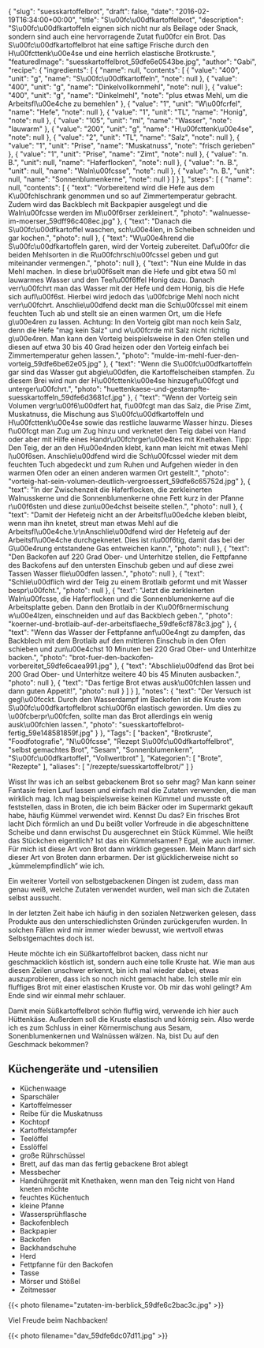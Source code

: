 {
    "slug": "suesskartoffelbrot",
    "draft": false,
    "date": "2016-02-19T16:34:00+00:00",
    "title": "S\u00fc\u00dfkartoffelbrot",
    "description": "S\u00fc\u00dfkartoffeln eignen sich nicht nur als Beilage oder Snack, sondern sind auch eine hervorragende Zutat f\u00fcr ein Brot. Das S\u00fc\u00dfkartoffelbrot hat eine saftige Frische durch den H\u00fcttenk\u00e4se und eine herrlich elastische Brotkruste.",
    "featuredImage": "suesskartoffelbrot_59dfe6e0543be.jpg",
    "author": "Gabi",
    "recipe": {
        "ingredients": [
            {
                "name": null,
                "contents": [
                    {
                        "value": "400",
                        "unit": "g",
                        "name": "S\u00fc\u00dfkartoffeln",
                        "note": null
                    },
                    {
                        "value": "400",
                        "unit": "g",
                        "name": "Dinkelvollkornmehl",
                        "note": null
                    },
                    {
                        "value": "400",
                        "unit": "g",
                        "name": "Dinkelmehl",
                        "note": "plus etwas Mehl, um die Arbeitsfl\u00e4che zu bemehlen"
                    },
                    {
                        "value": "1",
                        "unit": "W\u00fcrfel",
                        "name": "Hefe",
                        "note": null
                    },
                    {
                        "value": "1",
                        "unit": "TL",
                        "name": "Honig",
                        "note": null
                    },
                    {
                        "value": "105",
                        "unit": "ml",
                        "name": "Wasser",
                        "note": "lauwarm"
                    },
                    {
                        "value": "200",
                        "unit": "g",
                        "name": "H\u00fcttenk\u00e4se",
                        "note": null
                    },
                    {
                        "value": "2",
                        "unit": "TL",
                        "name": "Salz",
                        "note": null
                    },
                    {
                        "value": "1",
                        "unit": "Prise",
                        "name": "Muskatnuss",
                        "note": "frisch gerieben"
                    },
                    {
                        "value": "1",
                        "unit": "Prise",
                        "name": "Zimt",
                        "note": null
                    },
                    {
                        "value": "n. B.",
                        "unit": null,
                        "name": "Haferflocken",
                        "note": null
                    },
                    {
                        "value": "n. B.",
                        "unit": null,
                        "name": "Waln\u00fcsse",
                        "note": null
                    },
                    {
                        "value": "n. B.",
                        "unit": null,
                        "name": "Sonnenblumenkerne",
                        "note": null
                    }
                ]
            }
        ],
        "steps": [
            {
                "name": null,
                "contents": [
                    {
                        "text": "Vorbereitend wird die Hefe aus dem K\u00fchlschrank genommen und so auf Zimmertemperatur gebracht. Zudem wird das Backblech mit Backpapier ausgelegt und die Waln\u00fcsse werden im M\u00f6rser zerkleinert.",
                        "photo": "walnuesse-im-moerser_59dff96c408ec.jpg"
                    },
                    {
                        "text": "Danach die S\u00fc\u00dfkartoffel waschen, sch\u00e4len, in Scheiben schneiden und gar kochen.",
                        "photo": null
                    },
                    {
                        "text": "W\u00e4hrend die S\u00fc\u00dfkartoffeln garen, wird der Vorteig zubereitet. Daf\u00fcr die beiden Mehlsorten in die R\u00fchrsch\u00fcssel geben und gut miteinander vermengen.",
                        "photo": null
                    },
                    {
                        "text": "Nun eine Mulde in das Mehl machen. In diese br\u00f6selt man die Hefe und gibt etwa 50 ml lauwarmes Wasser und den Teel\u00f6ffel Honig dazu. Danach verr\u00fchrt man das Wasser mit der Hefe und dem Honig, bis die Hefe sich aufl\u00f6st. Hierbei wird jedoch das \u00fcbrige Mehl noch nicht verr\u00fchrt. Anschlie\u00dfend deckt man die Sch\u00fcssel mit einem feuchten Tuch ab und stellt sie an einen warmen Ort, um die Hefe g\u00e4ren zu lassen. Achtung: In den Vorteig gibt man noch kein Salz, denn die Hefe \"mag kein Salz\" und w\u00fcrde mit Salz nicht richtig g\u00e4ren. Man kann den Vorteig beispielsweise in den Ofen stellen und diesen auf etwa 30 bis 40 Grad heizen oder den Vorteig einfach bei Zimmertemperatur gehen lassen.",
                        "photo": "mulde-im-mehl-fuer-den-vorteig_59dfe6be62e05.jpg"
                    },
                    {
                        "text": "Wenn die S\u00fc\u00dfkartoffeln gar sind das Wasser gut abgie\u00dfen, die Kartoffelscheiben stampfen. Zu diesem Brei wird nun der H\u00fcttenk\u00e4se hinzugef\u00fcgt und unterger\u00fchrt.",
                        "photo": "huettenkaese-und-gestampfte-suesskartoffeln_59dfe6d3681cf.jpg"
                    },
                    {
                        "text": "Wenn der Vorteig sein Volumen vergr\u00f6\u00dfert hat, f\u00fcgt man das Salz, die Prise Zimt, Muskatnuss, die Mischung aus S\u00fc\u00dfkartoffeln und H\u00fcttenk\u00e4se sowie das restliche lauwarme Wasser hinzu. Dieses f\u00fcgt man Zug um Zug hinzu und verknetet den Teig dabei von Hand oder aber mit Hilfe eines Handr\u00fchrger\u00e4tes mit Knethaken. Tipp: Den Teig, der an den H\u00e4nden klebt, kann man leicht mit etwas Mehl l\u00f6sen. Anschlie\u00dfend wird die Sch\u00fcssel wieder mit dem feuchten Tuch abgedeckt und zum Ruhen und Aufgehen wieder in den warmen Ofen oder an einen anderen warmen Ort gestellt.",
                        "photo": "vorteig-hat-sein-volumen-deutlich-vergroessert_59dfe6c65752d.jpg"
                    },
                    {
                        "text": "In der Zwischenzeit die Haferflocken, die zerkleinerten Walnusskerne und die Sonnenblumenkerne ohne Fett  kurz in der Pfanne r\u00f6sten und diese zun\u00e4chst beiseite stellen.",
                        "photo": null
                    },
                    {
                        "text": "Damit der Hefeteig nicht an der Arbeitsfl\u00e4che kleben bleibt, wenn man ihn knetet, streut man etwas Mehl auf die Arbeitsfl\u00e4che.\r\nAnschlie\u00dfend wird der Hefeteig auf der Arbeitsfl\u00e4che durchgeknetet. Dies ist n\u00f6tig, damit das bei der G\u00e4rung entstandene Gas entweichen kann.",
                        "photo": null
                    },
                    {
                        "text": "Den Backofen auf 220 Grad Ober- und Unterhitze stellen, die Fettpfanne des Backofens auf den untersten Einschub geben und auf diese zwei Tassen Wasser flie\u00dfen lassen.",
                        "photo": null
                    },
                    {
                        "text": "Schlie\u00dflich wird der Teig zu einem Brotlaib geformt und mit Wasser bespr\u00fcht.",
                        "photo": null
                    },
                    {
                        "text": "Jetzt die zerkleinerten Waln\u00fcsse, die Haferflocken und die Sonnenblumenkerne auf die Arbeitsplatte geben. Dann den Brotlaib in der K\u00f6rnermischung w\u00e4lzen, einschneiden und auf das Backblech geben.",
                        "photo": "koerner-und-brotlaib-auf-der-arbeitsflaeche_59dfe6cf878c3.jpg"
                    },
                    {
                        "text": "Wenn das Wasser der Fettpfanne anf\u00e4ngt zu dampfen, das Backblech mit dem Brotlaib auf den mittleren Einschub in den Ofen schieben und zun\u00e4chst 10 Minuten bei 220 Grad Ober- und Unterhitze backen.",
                        "photo": "brot-fuer-den-backofen-vorbereitet_59dfe6caea991.jpg"
                    },
                    {
                        "text": "Abschlie\u00dfend das Brot bei 200 Grad Ober- und Unterhitze weitere 40 bis 45 Minuten ausbacken.",
                        "photo": null
                    },
                    {
                        "text": "Das fertige Brot etwas ausk\u00fchlen lassen und dann guten Appetit!",
                        "photo": null
                    }
                ]
            }
        ],
        "notes": {
            "text": "Der Versuch ist gegl\u00fcckt. Durch den Wasserdampf im Backofen ist die Kruste vom S\u00fc\u00dfkartoffelbrot sch\u00f6n elastisch geworden. Um dies zu \u00fcberpr\u00fcfen, sollte man das Brot allerdings ein wenig ausk\u00fchlen lassen.",
            "photo": "suesskartoffelbrot-fertig_59e148581859f.jpg"
        }
    },
    "Tags": [
        "backen",
        "Brotkruste",
        "Foodfotografie",
        "N\u00fcsse",
        "Rezept S\u00fc\u00dfkartoffelbrot",
        "selbst gemachtes Brot",
        "Sesam",
        "Sonnenblumenkern",
        "S\u00fc\u00dfkartoffel",
        "Vollwertbrot"
    ],
    "Kategorien": [
        "Brote",
        "Rezepte"
    ],
    "aliases": [
        "\/rezepte\/suesskartoffelbrot\/"
    ]
}

Wisst Ihr was ich an selbst gebackenem Brot so sehr mag? Man kann seiner Fantasie freien Lauf lassen und einfach mal die Zutaten verwenden, die man wirklich mag. Ich mag beispielsweise keinen Kümmel und musste oft feststellen, dass in Broten, die ich beim Bäcker oder im Supermarkt gekauft habe, häufig Kümmel verwendet wird. Kennst Du das? Ein frisches Brot lacht Dich förmlich an und Du beißt voller Vorfreude in die abgeschnittene Scheibe und dann erwischst Du ausgerechnet ein Stück Kümmel. Wie heißt das Stückchen eigentlich? Ist das ein Kümmelsamen? Egal, wie auch immer. Für mich ist diese Art von Brot dann wirklich gegessen. Mein Mann darf sich dieser Art von Broten dann erbarmen. Der ist glücklicherweise nicht so &#8222;kümmelempfindlich&#8220; wie ich.

Ein weiterer Vorteil von selbstgebackenen Dingen ist zudem, dass man genau weiß, welche Zutaten verwendet wurden, weil man sich die Zutaten selbst aussucht.

In der letzten Zeit habe ich häufig in den sozialen Netzwerken gelesen, dass Produkte aus den unterschiedlichsten Gründen zurückgerufen wurden. In solchen Fällen wird mir immer wieder bewusst, wie wertvoll etwas Selbstgemachtes doch ist.

Heute möchte ich ein Süßkartoffelbrot backen, dass nicht nur geschmacklich köstlich ist, sondern auch eine tolle Kruste hat. Wie man aus diesen Zeilen unschwer erkennt, bin ich mal wieder dabei, etwas auszuprobieren, dass ich so noch nicht gemacht habe. Ich stelle mir ein fluffiges Brot mit einer elastischen Kruste vor. Ob mir das wohl gelingt? Am Ende sind wir einmal mehr schlauer.

Damit mein Süßkartoffelbrot schön fluffig wird, verwende ich hier auch Hüttenkäse. Außerdem soll die Kruste elastisch und körnig sein. Also werde ich es zum Schluss in einer Körnermischung aus Sesam, Sonenblumenkernen und Walnüssen wälzen. Na, bist Du auf den Geschmack bekommen?

## Küchengeräte und -utensilien

 * Küchenwaage
 * Sparschäler
 * Kartoffelmesser
 * Reibe für die Muskatnuss
 * Kochtopf
 * Kartoffelstampfer
 * Teelöffel
 * Esslöffel
 * große Rührschüssel
 * Brett, auf das man das fertig gebackene Brot ablegt
 * Messbecher
 * Handrührgerät mit Knethaken, wenn man den Teig nicht von Hand kneten möchte
 * feuchtes Küchentuch
 * kleine Pfanne
 * Wassersprühflasche
 * Backofenblech
 * Backpapier
 * Backofen
 * Backhandschuhe
 * Herd
 * Fettpfanne für den Backofen
 * Tasse
 * Mörser und Stößel
 * Zeitmesser

{{< photo filename="zutaten-im-berblick_59dfe6c2bac3c.jpg" >}}

Viel Freude beim Nachbacken!

{{< photo filename="dav_59dfe6dc07d11.jpg" >}}